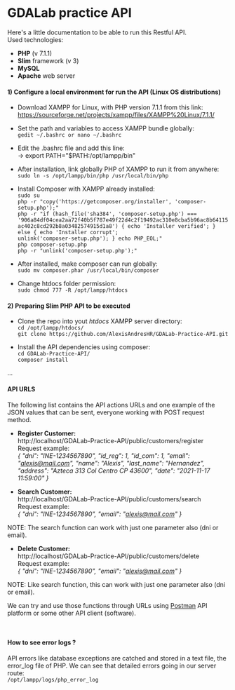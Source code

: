 # GDALab practice API
Here's a little documentation to be able to run this Restful API.
</br>
Used technologies:
 - **PHP** (v 7.1.1)
 - **Slim** framework (v 3)
 - **MySQL**
 - **Apache** web server

#### 1) Configure a local environment for run the API (Linux OS distributions)
 - Download XAMPP for Linux, with PHP version 7.1.1 from this link: </br>
https://sourceforge.net/projects/xampp/files/XAMPP%20Linux/7.1.1/

 - Set the path and variables to access XAMPP bundle globally: </br>
`gedit ~/.bashrc or nano ~/.bashrc`

 - Edit the .bashrc file and add this line: </br>
 → export PATH="$PATH:/opt/lampp/bin"

 - After installation, link globally PHP of XAMPP to run it from anywhere: </br>
`sudo ln -s /opt/lampp/bin/php /usr/local/bin/php`


 - Install Composer with XAMPP already installed: </br>
`sudo su` </br>
`php -r "copy('https://getcomposer.org/installer', 'composer-setup.php');"` </br>
`php -r "if (hash_file('sha384', 'composer-setup.php') === '906a84df04cea2aa72f40b5f787e49f22d4c2f19492ac310e8cba5b96ac8b64115ac402c8cd292b8a03482574915d1a8') { echo 'Installer verified'; } else { echo 'Installer corrupt';` </br>
`unlink('composer-setup.php'); } echo PHP_EOL;"` </br>
`php composer-setup.php` </br>
`php -r "unlink('composer-setup.php');"` </br>

 - After installed, make composer can run globally: </br>
`sudo mv composer.phar /usr/local/bin/composer`

 - Change htdocs folder permission: </br>
`sudo chmod 777 -R /opt/lampp/htdocs`

#### 2) Preparing Slim PHP API to be executed
 - Clone the repo into yout *htdocs* XAMPP server directory: </br>
`cd /opt/lampp/htdocs/` </br>
`git clone https://github.com/AlexisAndresHR/GDALab-Practice-API.git`

 - Install the API dependencies using composer: </br>
`cd GDALab-Practice-API/` </br>
`composer install`

...
#### API URLS
The following list contains the API actions URLs and one example of the JSON values that can be sent, everyone working with POST request method.

 - **Register Customer:** </br>
http://localhost/GDALab-Practice-API/public/customers/register </br>
Request example: </br>
*{
    "dni": "INE-1234567890",
    "id_reg": 1,
    "id_com": 1,
    "email": "alexis@mail.com",
    "name": "Alexis",
    "last_name": "Hernandez",
    "address": "Azteca 313 Col Centro CP 43600",
    "date": "2021-11-17 11:59:00"
}*

 - **Search Customer:** </br>
http://localhost/GDALab-Practice-API/public/customers/search </br>
Request example: </br>
*{
    "dni": "INE-1234567890",
    "email": "alexis@mail.com"
}*

NOTE: The search function can work with just one parameter also (dni or email).

 - **Delete Customer:** </br>
http://localhost/GDALab-Practice-API/public/customers/delete </br>
Request example: </br>
*{
    "dni": "INE-1234567890",
    "email": "alexis@mail.com"
}*

NOTE: Like search function, this can work with just one parameter also (dni or email).


We can try and use those functions through URLs using [Postman](https://www.postman.com/) API platform or some other API client (software).

</br>

#### How to see error logs ?
API errors like database exceptions are catched and stored in a text file, the error_log file of PHP.
We can see that detailed errors going in our server route: </br>
`/opt/lampp/logs/php_error_log`

